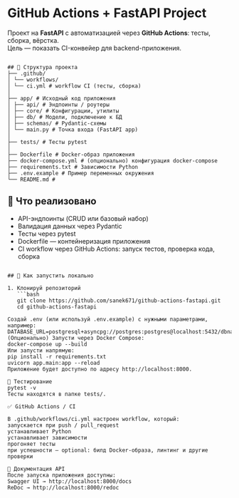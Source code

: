 # GitHub Actions + FastAPI Project

Проект на **FastAPI** с автоматизацией через **GitHub Actions**: тесты, сборка, вёрстка.  
Цель — показать CI-конвейер для backend-приложения.

```

## 📂 Структура проекта
├── .github/
│ └── workflows/
│ └── ci.yml # workflow CI (тесты, сборка)
│
├── app/ # Исходный код приложения
│ ├── api/ # Эндпоинты / роутеры
│ ├── core/ # Конфигурации, утилиты
│ ├── db/ # Модели, подключение к БД
│ ├── schemas/ # Pydantic-схемы
│ └── main.py # Точка входа (FastAPI app)
│
├── tests/ # Тесты pytest
│
├── Dockerfile # Docker-образ приложения
├── docker-compose.yml # (опционально) конфигурация docker-compose
├── requirements.txt # Зависимости Python
├── .env.example # Пример переменных окружения
└── README.md #

```

## 🧾 Что реализовано

- API-эндпоинты (CRUD или базовый набор)  
- Валидация данных через Pydantic  
- Тесты через pytest  
- Dockerfile — контейнеризация приложения  
- CI workflow через GitHub Actions: запуск тестов, проверка кода, сборка  

```

## 🚀 Как запустить локально

1. Клонируй репозиторий  
   ```bash
   git clone https://github.com/sanek671/github-actions-fastapi.git
   cd github-actions-fastapi

Создай .env (или используй .env.example) с нужными параметрами, например:
DATABASE_URL=postgresql+asyncpg://postgres:postgres@localhost:5432/dbname
(Опционально) Запусти через Docker Compose:
docker-compose up --build
Или запусти напрямую:
pip install -r requirements.txt
uvicorn app.main:app --reload
Приложение будет доступно по адресу http://localhost:8000.

🧪 Тестирование
pytest -v
Тесты находятся в папке tests/.

✅ GitHub Actions / CI

В .github/workflows/ci.yml настроен workflow, который:
запускается при push / pull_request
устанавливает Python
устанавливает зависимости
прогоняет тесты
при успешности — optional: билд Docker-образа, линтинг и другие проверки

📘 Документация API
После запуска приложения доступны:
Swagger UI → http://localhost:8000/docs
ReDoc → http://localhost:8000/redoc
